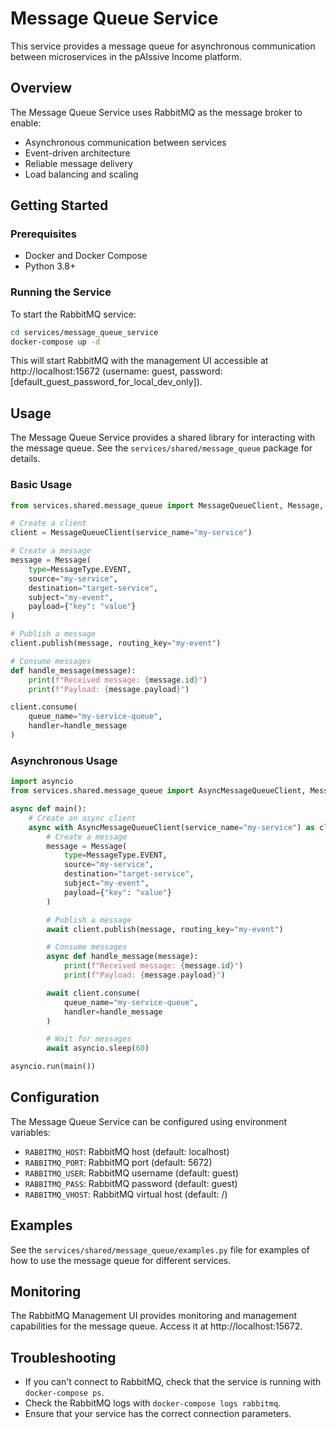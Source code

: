 # Message Queue Service

This service provides a message queue for asynchronous communication between microservices in the pAIssive Income platform.

## Overview

The Message Queue Service uses RabbitMQ as the message broker to enable:

- Asynchronous communication between services
- Event-driven architecture
- Reliable message delivery
- Load balancing and scaling

## Getting Started

### Prerequisites

- Docker and Docker Compose
- Python 3.8+

### Running the Service

To start the RabbitMQ service:

```bash
cd services/message_queue_service
docker-compose up -d
```

This will start RabbitMQ with the management UI accessible at http://localhost:15672 (username: guest, password: [default_guest_password_for_local_dev_only]).

## Usage

The Message Queue Service provides a shared library for interacting with the message queue. See the `services/shared/message_queue` package for details.

### Basic Usage

```python
from services.shared.message_queue import MessageQueueClient, Message, MessageType

# Create a client
client = MessageQueueClient(service_name="my-service")

# Create a message
message = Message(
    type=MessageType.EVENT,
    source="my-service",
    destination="target-service",
    subject="my-event",
    payload={"key": "value"}
)

# Publish a message
client.publish(message, routing_key="my-event")

# Consume messages
def handle_message(message):
    print(f"Received message: {message.id}")
    print(f"Payload: {message.payload}")

client.consume(
    queue_name="my-service-queue",
    handler=handle_message
)
```

### Asynchronous Usage

```python
import asyncio
from services.shared.message_queue import AsyncMessageQueueClient, Message, MessageType

async def main():
    # Create an async client
    async with AsyncMessageQueueClient(service_name="my-service") as client:
        # Create a message
        message = Message(
            type=MessageType.EVENT,
            source="my-service",
            destination="target-service",
            subject="my-event",
            payload={"key": "value"}
        )

        # Publish a message
        await client.publish(message, routing_key="my-event")

        # Consume messages
        async def handle_message(message):
            print(f"Received message: {message.id}")
            print(f"Payload: {message.payload}")

        await client.consume(
            queue_name="my-service-queue",
            handler=handle_message
        )

        # Wait for messages
        await asyncio.sleep(60)

asyncio.run(main())
```

## Configuration

The Message Queue Service can be configured using environment variables:

- `RABBITMQ_HOST`: RabbitMQ host (default: localhost)
- `RABBITMQ_PORT`: RabbitMQ port (default: 5672)
- `RABBITMQ_USER`: RabbitMQ username (default: guest)
- `RABBITMQ_PASS`: RabbitMQ password (default: guest)
- `RABBITMQ_VHOST`: RabbitMQ virtual host (default: /)

## Examples

See the `services/shared/message_queue/examples.py` file for examples of how to use the message queue for different services.

## Monitoring

The RabbitMQ Management UI provides monitoring and management capabilities for the message queue. Access it at http://localhost:15672.

## Troubleshooting

- If you can't connect to RabbitMQ, check that the service is running with `docker-compose ps`.
- Check the RabbitMQ logs with `docker-compose logs rabbitmq`.
- Ensure that your service has the correct connection parameters.
